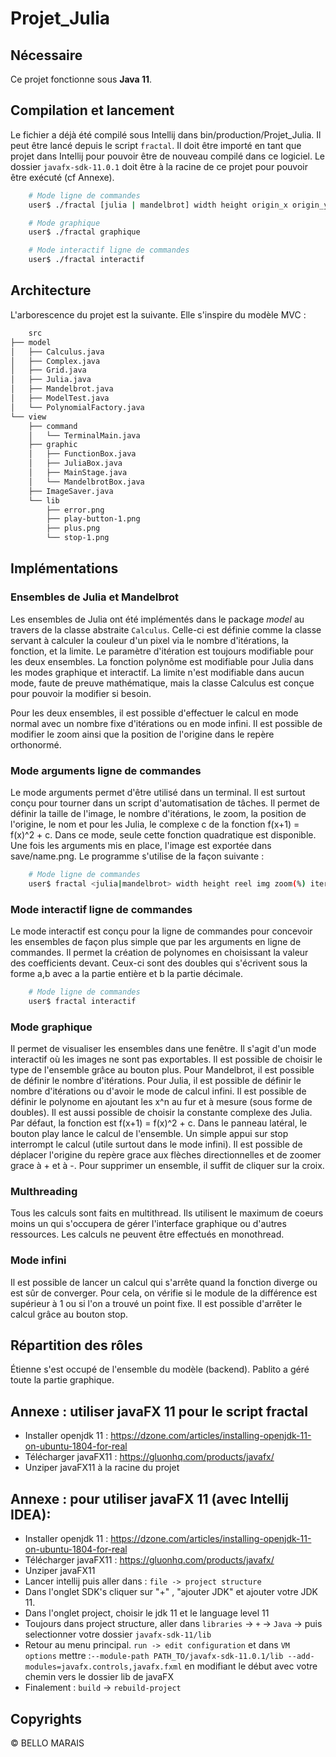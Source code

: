 # Projet_Julia

## Nécessaire
Ce projet fonctionne sous **Java 11**.

## Compilation et lancement
Le fichier a déjà été compilé sous Intellij dans bin/production/Projet_Julia. Il peut être lancé depuis le script ```fractal```. 
Il doit être importé en tant que projet dans Intellij pour pouvoir être de nouveau compilé dans ce logiciel. Le dossier `javafx-sdk-11.0.1` doit être à la racine de ce projet pour pouvoir être exécuté (cf Annexe).

``` sh
    # Mode ligne de commandes
    user$ ./fractal [julia | mandelbrot] width height origin_x origin_y zoom(%) iteration name [reel] [img]

    # Mode graphique
    user$ ./fractal graphique

    # Mode interactif ligne de commandes 
    user$ ./fractal interactif

```

## Architecture

L'arborescence du projet est la suivante. Elle s'inspire du modèle MVC : 
```sh
    src
├── model
│   ├── Calculus.java
│   ├── Complex.java
│   ├── Grid.java
│   ├── Julia.java
│   ├── Mandelbrot.java
│   ├── ModelTest.java
│   └── PolynomialFactory.java
└── view
    ├── command
    │   └── TerminalMain.java
    ├── graphic
    │   ├── FunctionBox.java
    │   ├── JuliaBox.java
    │   ├── MainStage.java
    │   └── MandelbrotBox.java
    ├── ImageSaver.java
    └── lib
        ├── error.png
        ├── play-button-1.png
        ├── plus.png
        └── stop-1.png
```


## Implémentations

### Ensembles de Julia et Mandelbrot
Les ensembles de Julia ont été implémentés dans le package *model* au travers de la classe abstraite ```Calculus```. Celle-ci est
définie comme la classe servant à calculer la couleur d'un pixel via le nombre d'itérations, la fonction, et la limite. Le paramètre d'itération est toujours modifiable pour les deux ensembles. La fonction polynôme est modifiable pour Julia dans les modes graphique et interactif. La limite n'est modifiable dans aucun mode, faute de preuve mathématique, mais la classe Calculus est conçue pour pouvoir la modifier si besoin. <br />

Pour les deux ensembles, il est possible d'effectuer le calcul en mode normal avec un nombre fixe d'itérations ou en mode infini.
Il est possible de modifier le zoom ainsi que la position de l'origine dans le repère orthonormé.

### Mode arguments ligne de commandes
Le mode arguments permet d'être utilisé dans un terminal. Il est surtout conçu pour tourner dans un script d'automatisation de tâches. Il permet de définir la taille de l'image, le nombre d'itérations, le zoom, la position de l'origine, le nom et pour les Julia, le complexe c de la fonction f(x+1) = f(x)^2 + c. Dans ce mode, seule cette fonction quadratique est disponible. Une fois les arguments mis en place, l'image est exportée dans save/name.png. Le programme s'utilise de la façon suivante :  

``` sh
    # Mode ligne de commandes
    user$ fractal <julia|mandelbrot> width height reel img zoom(%) iteration origin_x origin_y name
```

### Mode interactif ligne de commandes
Le mode interactif est conçu pour la ligne de commandes pour concevoir les ensembles de façon plus simple que par les arguments en ligne de commandes. Il permet la création de polynomes en choisissant la valeur des coefficients devant. Ceux-ci sont des doubles qui s'écrivent sous la forme a,b avec a la partie entière et b la partie décimale.

``` sh
    # Mode ligne de commandes
    user$ fractal interactif
```

### Mode graphique
Il permet de visualiser les ensembles dans une fenêtre. Il s'agit d'un mode interactif où les images ne sont pas exportables.
Il est possible de choisir le type de l'ensemble grâce au bouton plus. Pour Mandelbrot, il est possible de définir le nombre d'itérations. Pour Julia, il est possible de définir le nombre d'itérations ou d'avoir le mode de calcul infini. Il est possible de définir le polynome en ajoutant les x^n au fur et à mesure (sous forme de doubles). Il est aussi possible de choisir la constante complexe des Julia. Par défaut, la fonction est f(x+1) = f(x)^2 + c. Dans le panneau latéral, le bouton play lance le calcul de l'ensemble. Un simple appui sur stop interrompt le calcul (utile surtout dans le mode infini). Il est possible de déplacer l'origine du repère grace aux flèches directionnelles et de zoomer grace à + et à -. Pour supprimer un ensemble, il suffit de cliquer sur la croix.

### Multhreading
Tous les calculs sont faits en multithread. Ils utilisent le maximum de coeurs moins un qui s'occupera de gérer l'interface graphique ou d'autres ressources. Les calculs ne peuvent être effectués en monothread.

### Mode infini
Il est possible de lancer un calcul qui s'arrête quand la fonction diverge ou est sûr de converger. Pour cela, on vérifie si le module de la différence est supérieur à 1 ou si l'on a trouvé un point fixe. Il est possible d'arrêter le calcul grâce au bouton stop. 

## Répartition des rôles

Étienne s'est occupé de l'ensemble du modèle (backend). Pablito a géré toute la partie graphique.

## Annexe : utiliser javaFX 11 pour le script fractal
* Installer openjdk 11 : https://dzone.com/articles/installing-openjdk-11-on-ubuntu-1804-for-real
* Télécharger javaFX11 : https://gluonhq.com/products/javafx/
* Unziper javaFX11 à la racine du projet 

## Annexe : pour utiliser javaFX 11 (avec Intellij IDEA): 
* Installer openjdk 11 : https://dzone.com/articles/installing-openjdk-11-on-ubuntu-1804-for-real
* Télécharger javaFX11 : https://gluonhq.com/products/javafx/
* Unziper javaFX11
* Lancer intellij puis aller dans : 
`file -> project structure`
* Dans l'onglet SDK's cliquer sur "+" , "ajouter JDK" et ajouter votre JDK 11.
* Dans l'onglet project, choisir le jdk 11 et le language level 11
* Toujours dans project structure, aller dans `libraries` -> `+` -> `Java` -> puis selectionner votre dossier `javafx-sdk-11/lib`
* Retour au menu principal. `run -> edit configuration` et dans `VM options` mettre :`--module-path PATH_TO/javafx-sdk-11.0.1/lib --add-modules=javafx.controls,javafx.fxml` en modifiant le début avec votre chemin vers le dossier lib de javaFX
* Finalement : `build` -> `rebuild-project`<br/>

## Copyrights
© BELLO MARAIS